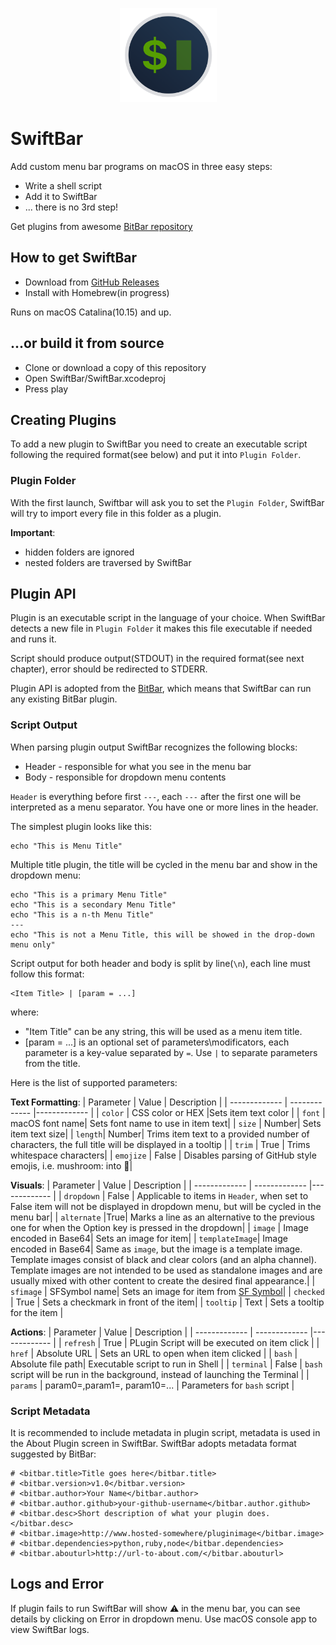 <p align="center">
 <img width="155" height="150" src="Resources/logo.png">
</p>

# SwiftBar

Add custom menu bar programs on macOS in three easy steps:
- Write a shell script
- Add it to SwiftBar
- ... there is no 3rd step!

Get plugins from awesome [BitBar repository](https://github.com/matryer/bitbar-plugins)

## How to get SwiftBar
- Download from [GitHub Releases](https://github.com/swiftbar/SwiftBar/releases)
- Install with Homebrew(in progress)

Runs on macOS Catalina(10.15) and up.

## ...or build it from source
- Clone or download a copy of this repository
- Open SwiftBar/SwiftBar.xcodeproj
- Press play


## Creating Plugins

To add a new plugin to SwiftBar you need to create an executable script following the required format(see below) and put it into `Plugin Folder`. 

### Plugin Folder

With the first launch, Swiftbar will ask you to set the `Plugin Folder`, SwiftBar will try to import every file in this folder as a plugin.

**Important**:
* hidden folders are ignored
* nested folders are traversed by SwiftBar

## Plugin API

Plugin is an executable script in the language of your choice. When SwiftBar detects a new file in `Plugin Folder` it makes this file executable if needed and runs it. 

Script should produce output(STDOUT) in the required format(see next chapter), error should be redirected to STDERR. 

Plugin API is adopted from the [BitBar](https://github.com/matryer/bitbar), which means that SwiftBar can run any existing BitBar plugin.

### Script Output

When parsing plugin output SwiftBar recognizes the following blocks:
- Header - responsible for what you see in the menu bar
- Body - responsible for dropdown menu contents

`Header` is everything before first `---`, each `---` after the first one will be interpreted as a menu separator.
You have one or more lines in the header.

The simplest plugin looks like this:

```
echo "This is Menu Title"
```

Multiple title plugin, the title will be cycled in the menu bar and show in the dropdown menu:

```
echo "This is a primary Menu Title"
echo "This is a secondary Menu Title"
echo "This is a n-th Menu Title"
---
echo "This is not a Menu Title, this will be showed in the drop-down menu only"
```

Script output for both header and body is split by line(`\n`), each line must follow this format:
```
<Item Title> | [param = ...] 
```
where:
- "Item Title" can be any string, this will be used as a menu item title.
- [param = ...] is an optional set of parameters\modificators, each parameter is a key-value separated by `=`. Use `|` to separate parameters from the title.

Here is the list of supported parameters:

**Text Formatting**:
| Parameter | Value | Description |
| ------------- | ------------- |------------- | 
| `color` | CSS color or HEX |Sets item text color |
| `font` | macOS font name| Sets font name to use in item text|
| `size` | Number| Sets item text size|
| `length`| Number| Trims item text to a provided number of characters, the full title will be displayed in a tooltip |
| `trim` | True | Trims whitespace characters|
| `emojize` | False | Disables parsing of GitHub style emojis, i.e. mushroom: into 🍄|

**Visuals**:
| Parameter | Value | Description |
| ------------- | ------------- |------------- | 
| `dropdown` | False | Applicable to items in `Header`, when set to False item will not be displayed in dropdown menu, but will be cycled in the menu bar|
| `alternate` |True| Marks a line as an alternative to the previous one for when the Option key is pressed in the dropdown|
| `image` | Image encoded in Base64| Sets an image for item|
| `templateImage`| Image encoded in Base64| Same as `image`, but the image is a template image. Template images consist of black and clear colors (and an alpha channel). Template images are not intended to be used as standalone images and are usually mixed with other content to create the desired final appearance.|
| `sfimage` | SFSymbol name| Sets an image for item from [SF Symbol](https://developer.apple.com/sf-symbols/)|
| `checked` | True | Sets a checkmark in front of the item|
| `tooltip` | Text | Sets a tooltip for the item |

**Actions**:
| Parameter | Value | Description |
| ------------- | ------------- |------------- | 
| `refresh` | True | PLugin Script will be executed on item click |
| `href` | Absolute URL | Sets an URL to open when item clicked |
| `bash` | Absolute file path| Executable script to run in Shell |
| `terminal` | False | `bash` script will be run in the background, instead of launching the Terminal |
| `params` | param0=,param1=, param10=... | Parameters for `bash` script |


### Script Metadata

It is recommended to include metadata in plugin script, metadata is used in the About Plugin screen in SwiftBar. 
SwiftBar adopts metadata format suggested by BitBar:
```
# <bitbar.title>Title goes here</bitbar.title>
# <bitbar.version>v1.0</bitbar.version>
# <bitbar.author>Your Name</bitbar.author>
# <bitbar.author.github>your-github-username</bitbar.author.github>
# <bitbar.desc>Short description of what your plugin does.</bitbar.desc>
# <bitbar.image>http://www.hosted-somewhere/pluginimage</bitbar.image>
# <bitbar.dependencies>python,ruby,node</bitbar.dependencies>
# <bitbar.abouturl>http://url-to-about.com/</bitbar.abouturl>
```

## Logs and Error

If plugin fails to run SwiftBar will show ⚠️ in the menu bar, you can see details by clicking on Error in dropdown menu.
Use macOS console app to view SwiftBar logs.
